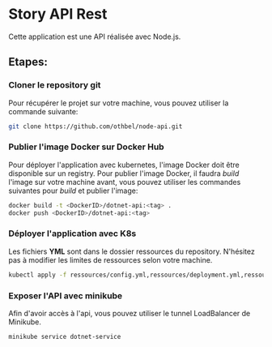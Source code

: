 # Story API Rest

Cette application est une API réalisée avec Node.js.

## Etapes:

### Cloner le repository git
Pour récupérer le projet sur votre machine, vous pouvez utiliser la commande suivante:
```bash
git clone https://github.com/othbel/node-api.git
```

### Publier l'image Docker sur Docker Hub
Pour déployer l'application avec kubernetes, l'image Docker doit être disponible sur un registry. Pour publier l'image Docker, il faudra *build* l'image sur votre machine avant, vous pouvez utiliser les commandes suivantes pour *build* et publier l'image:
```bash
docker build -t <DockerID>/dotnet-api:<tag> .
docker push <DockerID>/dotnet-api:<tag>
```

### Déployer l'application avec K8s
Les fichiers **YML** sont dans le dossier ressources du repository. N'hésitez pas à modifier les limites de ressources selon votre machine.

```bash
kubectl apply -f ressources/config.yml,ressources/deployment.yml,ressources/service.yml
```

### Exposer l'API avec minikube
Afin d'avoir accès à l'api, vous pouvez utiliser le tunnel LoadBalancer de Minikube.
```bash
minikube service dotnet-service
```
